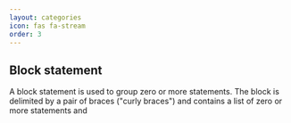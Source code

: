 ```yaml
---
layout: categories
icon: fas fa-stream
order: 3
---
```


## Block statement
A block statement is used to group zero or more statements. The block is delimited by a pair of braces ("curly braces") and contains a list of zero or more statements and